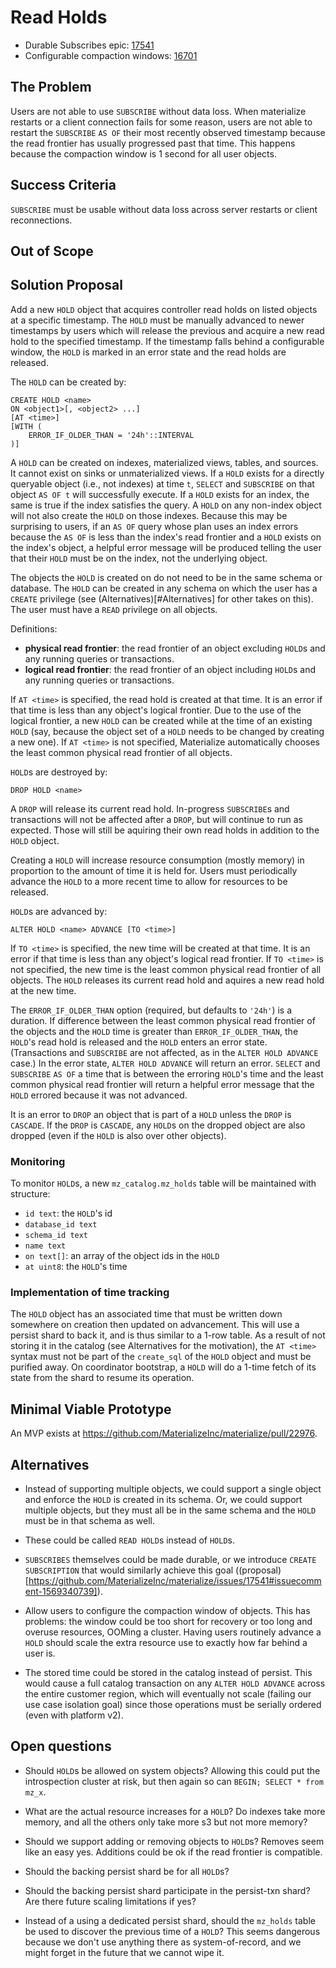 # Read Holds

- Durable Subscribes epic: [17541](https://github.com/MaterializeInc/materialize/issues/17541)
- Configurable compaction windows: [16701](https://github.com/MaterializeInc/materialize/issues/16701)

## The Problem

Users are not able to use `SUBSCRIBE` without data loss.
When materialize restarts or a client connection fails for some reason,
users are not able to restart the `SUBSCRIBE` `AS OF` their most recently observed timestamp because the read frontier has usually progressed past that time.
This happens because the compaction window is 1 second for all user objects.

## Success Criteria

`SUBSCRIBE` must be usable without data loss across server restarts or client reconnections.

## Out of Scope

<!--
What does a solution to this problem not need to address in order to be
successful?

It's important to be clear about what parts of a problem we won't be solving
and why. This leads to crisper designs, and it aids in focusing the reviewer.
-->

## Solution Proposal

Add a new `HOLD` object that acquires controller read holds on listed objects at a specific timestamp.
The `HOLD` must be manually advanced to newer timestamps by users which will release the previous and acquire a new read hold to the specified timestamp.
If the timestamp falls behind a configurable window, the `HOLD` is marked in an error state and the read holds are released.

The `HOLD` can be created by:

```
CREATE HOLD <name>
ON <object1>[, <object2> ...]
[AT <time>]
[WITH (
    ERROR_IF_OLDER_THAN = '24h'::INTERVAL
)]
```

A `HOLD` can be created on indexes, materialized views, tables, and sources.
It cannot exist on sinks or unmaterialized views.
If a `HOLD` exists for a directly queryable object (i.e., not indexes) at time `t`, `SELECT` and `SUBSCRIBE` on that object `AS OF t` will successfully execute.
If a `HOLD` exists for an index, the same is true if the index satisfies the query.
A `HOLD` on any non-index object will not also create the `HOLD` on those indexes.
Because this may be surprising to users, if an `AS OF` query whose plan uses an index errors because the `AS OF` is less than the index's read frontier and a `HOLD` exists on the index's object,
a helpful error message will be produced telling the user that their `HOLD` must be on the index, not the underlying object.

The objects the `HOLD` is created on do not need to be in the same schema or database.
The `HOLD` can be created in any schema on which the user has a `CREATE` privilege (see (Alternatives)[#Alternatives] for other takes on this).
The user must have a `READ` privilege on all objects.

Definitions:
- **physical read frontier**: the read frontier of an object excluding `HOLD`s and any running queries or transactions.
- **logical read frontier**: the read frontier of an object including `HOLD`s and any running queries or transactions.

If `AT <time>` is specified, the read hold is created at that time.
It is an error if that time is less than any object's logical frontier.
Due to the use of the logical frontier, a new `HOLD` can be created while at the time of an existing `HOLD` (say, because the object set of a `HOLD` needs to be changed by creating a new one).
If `AT <time>` is not specified, Materialize automatically chooses the least common physical read frontier of all objects.

`HOLD`s are destroyed by:

```
DROP HOLD <name>
```

A `DROP` will release its current read hold.
In-progress `SUBSCRIBE`s and transactions will not be affected after a `DROP`, but will continue to run as expected.
Those will still be aquiring their own read holds in addition to the `HOLD` object.

Creating a `HOLD` will increase resource consumption (mostly memory) in proportion to the amount of time it is held for.
Users must periodically advance the `HOLD` to a more recent time to allow for resources to be released.

`HOLD`s are advanced by:

```
ALTER HOLD <name> ADVANCE [TO <time>]
```

If `TO <time>` is specified, the new time will be created at that time.
It is an error if that time is less than any object's logical read frontier.
If `TO <time>` is not specified, the new time is the least common physical read frontier of all objects.
The `HOLD` releases its current read hold and aquires a new read hold at the new time.

The `ERROR_IF_OLDER_THAN` option (required, but defaults to `'24h'`) is a duration.
If difference between the least common physical read frontier of the objects and the `HOLD` time is greater than `ERROR_IF_OLDER_THAN`, the `HOLD`'s read hold is released and the `HOLD` enters an error state.
(Transactions and `SUBSCRIBE` are not affected, as in the `ALTER HOLD ADVANCE` case.)
In the error state, `ALTER HOLD ADVANCE` will return an error.
`SELECT` and `SUBSCRIBE` `AS OF` a time that is between the erroring `HOLD`'s time and the least common physical read frontier will return a helpful error message that the `HOLD` errored because it was not advanced.

It is an error to `DROP` an object that is part of a `HOLD` unless the `DROP` is `CASCADE`.
If the `DROP` is `CASCADE`, any `HOLD`s on the dropped object are also dropped (even if the `HOLD` is also over other objects).

### Monitoring

To monitor `HOLD`s, a new `mz_catalog.mz_holds` table will be maintained with structure:

- `id text`: the `HOLD`'s id
- `database_id text`
- `schema_id text`
- `name text`
- `on text[]`: an array of the object ids in the `HOLD`
- `at uint8`: the `HOLD`'s time

### Implementation of time tracking

The `HOLD` object has an associated time that must be written down somewhere on creation then updated on advancement.
This will use a persist shard to back it, and is thus similar to a 1-row table.
As a result of not storing it in the catalog (see Alternatives for the motivation), the `AT <time>` syntax must not be part of the `create_sql` of the `HOLD` object and must be purified away.
On coordinator bootstrap, a `HOLD` will do a 1-time fetch of its state from the shard to resume its operation.

## Minimal Viable Prototype

An MVP exists at https://github.com/MaterializeInc/materialize/pull/22976.

## Alternatives

- Instead of supporting multiple objects, we could support a single object and enforce the `HOLD` is created in its schema.
Or, we could support multiple objects, but they must all be in the same schema and the `HOLD` must be in that schema as well.

- These could be called `READ HOLD`s instead of `HOLD`s.

- `SUBSCRIBES` themselves could be made durable, or we introduce `CREATE SUBSCRIPTION` that would similarly achieve this goal ((proposal)[https://github.com/MaterializeInc/materialize/issues/17541#issuecomment-1569340739]).

- Allow users to configure the compaction window of objects.
This has problems: the window could be too short for recovery or too long and overuse resources, OOMing a cluster.
Having users routinely advance a `HOLD` should scale the extra resource use to exactly how far behind a user is.

- The stored time could be stored in the catalog instead of persist.
This would cause a full catalog transaction on any `ALTER HOLD ADVANCE` across the entire customer region, which will eventually not scale (failing our use case isolation goal) since those operations must be serially ordered (even with platform v2).

## Open questions

- Should `HOLD`s be allowed on system objects?
Allowing this could put the introspection cluster at risk, but then again so can `BEGIN; SELECT * from mz_x`.

- What are the actual resource increases for a `HOLD`?
Do indexes take more memory, and all the others only take more s3 but not more memory?

- Should we support adding or removing objects to `HOLD`s?
Removes seem like an easy yes.
Additions could be ok if the read frontier is compatible.

- Should the backing persist shard be for all `HOLD`s?

- Should the backing persist shard participate in the persist-txn shard?
Are there future scaling limitations if yes?

- Instead of a using a dedicated persist shard, should the `mz_holds` table be used to discover the previous time of a `HOLD`?
This seems dangerous because we don't use anything there as system-of-record, and we might forget in the future that we cannot wipe it.
